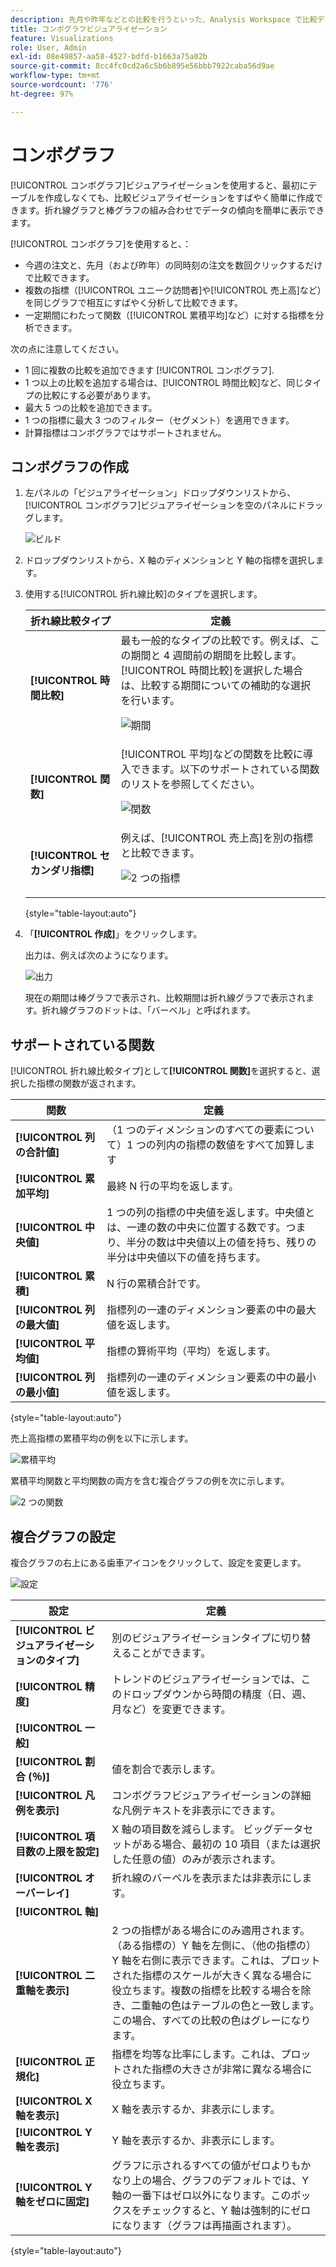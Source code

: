 ```yaml
---
description: 先月や昨年などとの比較を行うといった、Analysis Workspace で比較データを簡単に視覚化できます。
title: コンボグラフビジュアライゼーション
feature: Visualizations
role: User, Admin
exl-id: 08e49857-aa58-4527-bdfd-b1663a75a02b
source-git-commit: 8cc4fc0cd2a6c5b6b895e56bbb7922caba56d9ae
workflow-type: tm+mt
source-wordcount: '776'
ht-degree: 97%

---
```


# コンボグラフ

[!UICONTROL コンボグラフ]ビジュアライゼーションを使用すると、最初にテーブルを作成しなくても、比較ビジュアライゼーションをすばやく簡単に作成できます。折れ線グラフと棒グラフの組み合わせでデータの傾向を簡単に表示できます。

[!UICONTROL コンボグラフ]を使用すると、：

* 今週の注文と、先月（および昨年）の同時刻の注文を数回クリックするだけで比較できます。
* 複数の指標（[!UICONTROL ユニーク訪問者]や[!UICONTROL 売上高]など）を同じグラフで相互にすばやく分析して比較できます。
* 一定期間にわたって関数（[!UICONTROL 累積平均]など）に対する指標を分析できます。

次の点に注意してください。

* 1 回に複数の比較を追加できます [!UICONTROL コンボグラフ].
* 1 つ以上の比較を追加する場合は、[!UICONTROL 時間比較]など、同じタイプの比較にする必要があります。
* 最大 5 つの比較を追加できます。
* 1 つの指標に最大 3 つのフィルター（セグメント）を適用できます。
* 計算指標はコンボグラフではサポートされません。

## コンボグラフの作成

1. 左パネルの「ビジュアライゼーション」ドロップダウンリストから、[!UICONTROL コンボグラフ]ビジュアライゼーションを空のパネルにドラッグします。

   ![ビルド](assets/combo-chart-build.png)

1. ドロップダウンリストから、X 軸のディメンションと Y 軸の指標を選択します。

1. 使用する[!UICONTROL 折れ線比較]のタイプを選択します。

   | 折れ線比較タイプ | 定義 |
   | --- | --- |
   | **[!UICONTROL 時間比較]** | 最も一般的なタイプの比較です。例えば、この期間と 4 週間前の期間を比較します。 [!UICONTROL 時間比較]を選択した場合は、比較する期間についての補助的な選択を行います。<p>![期間](assets/combo-time-period.png) |
   | **[!UICONTROL 関数]** | [!UICONTROL 平均]などの関数を比較に導入できます。以下のサポートされている関数のリストを参照してください。<p>![関数](assets/combo-functions.png) |
   | **[!UICONTROL セカンダリ指標]** | 例えば、[!UICONTROL 売上高]を別の指標と比較できます。<p>![2 つの指標](assets/combo-2metrics.png) |

   {style=&quot;table-layout:auto&quot;}

1. 「**[!UICONTROL 作成]**」をクリックします。

   出力は、例えば次のようになります。

   ![出力](assets/combo-output.png)

   現在の期間は棒グラフで表示され、比較期間は折れ線グラフで表示されます。折れ線グラフのドットは、「バーベル」と呼ばれます。

## サポートされている関数

[!UICONTROL 折れ線比較タイプ]として&#x200B;**[!UICONTROL 関数]**&#x200B;を選択すると、選択した指標の関数が返されます。 

| 関数 | 定義 |
| --- | --- |
| **[!UICONTROL 列の合計値]** | （1 つのディメンションのすべての要素について）1 つの列内の指標の数値をすべて加算します |
| **[!UICONTROL 累加平均]** | 最終 N 行の平均を返します。 |
| **[!UICONTROL 中央値]** | 1 つの列の指標の中央値を返します。中央値とは、一連の数の中央に位置する数です。つまり、半分の数は中央値以上の値を持ち、残りの半分は中央値以下の値を持ちます。 |
| **[!UICONTROL 累積]** | N 行の累積合計です。 |
| **[!UICONTROL 列の最大値]** | 指標列の一連のディメンション要素の中の最大値を返します。 |
| **[!UICONTROL 平均値]** | 指標の算術平均（平均）を返します。 |
| **[!UICONTROL 列の最小値]** | 指標列の一連のディメンション要素の中の最小値を返します。 |

{style=&quot;table-layout:auto&quot;}

売上高指標の累積平均の例を以下に示します。

![累積平均](assets/combo-cumul-avg.png)

累積平均関数と平均関数の両方を含む複合グラフの例を次に示します。

![2 つの関数](assets/combo-two-functions.png)

## 複合グラフの設定

複合グラフの右上にある歯車アイコンをクリックして、設定を変更します。

![設定](assets/combo-settings.png)

| 設定 | 定義 |
| --- | --- |
| **[!UICONTROL ビジュアライゼーションのタイプ]** | 別のビジュアライゼーションタイプに切り替えることができます。 |
| **[!UICONTROL 精度]** | トレンドのビジュアライゼーションでは、このドロップダウンから時間の精度（日、週、月など）を変更できます。 |
| **[!UICONTROL 一般]** |  |
| **[!UICONTROL 割合 (％)]** | 値を割合で表示します。 |
| **[!UICONTROL 凡例を表示]** | コンボグラフビジュアライゼーションの詳細な凡例テキストを非表示にできます。 |
| **[!UICONTROL 項目数の上限を設定]** | X 軸の項目数を減らします。 ビッグデータセットがある場合、最初の 10 項目（または選択した任意の値）のみが表示されます。 |
| **[!UICONTROL オーバーレイ]** | 折れ線のバーベルを表示または非表示にします。 |
| **[!UICONTROL 軸]** |  |
| **[!UICONTROL 二重軸を表示]** | 2 つの指標がある場合にのみ適用されます。（ある指標の）Y 軸を左側に、（他の指標の）Y 軸を右側に表示できます。これは、プロットされた指標のスケールが大きく異なる場合に役立ちます。複数の指標を比較する場合を除き、二重軸の色はテーブルの色と一致します。 この場合、すべての比較の色はグレーになります。 |
| **[!UICONTROL 正規化]** | 指標を均等な比率にします。これは、プロットされた指標の大きさが非常に異なる場合に役立ちます。 |
| **[!UICONTROL X 軸を表示]** | X 軸を表示するか、非表示にします。 |
| **[!UICONTROL Y 軸を表示]** | Y 軸を表示するか、非表示にします。 |
| **[!UICONTROL Y 軸をゼロに固定]** | グラフに示されるすべての値がゼロよりもかなり上の場合、グラフのデフォルトでは、Y 軸の一番下はゼロ以外になります。このボックスをチェックすると、Y 軸は強制的にゼロになります（グラフは再描画されます）。 |

{style=&quot;table-layout:auto&quot;}
